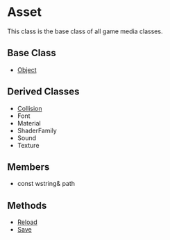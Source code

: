 # Asset
This class is the base class of all game media classes.

## Base Class ##
- [Object](CPP_Object.md)

## Derived Classes ##
- [Collision](CPP_Collision.md)
- Font
- Material
- ShaderFamily
- Sound
- Texture

## Members ##
- const wstring& path

## Methods ##
- [Reload](CPP_Asset_Reload.md)
- [Save](CPP_Asset_Save.md)
